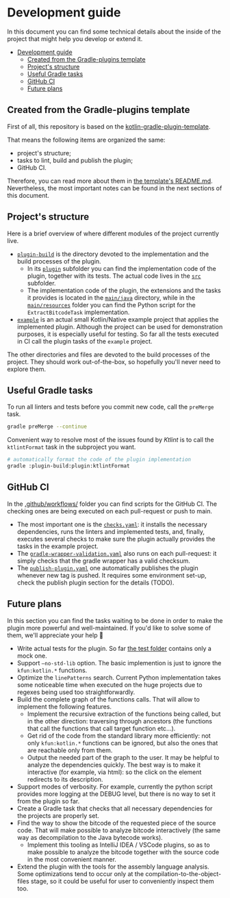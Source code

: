 # Development guide

In this document you can find some technical details about the inside of the project that might help you develop or extend it.

- [Development guide](#development-guide)
  - [Created from the Gradle-plugins template](#created-from-the-gradle-plugins-template)
  - [Project's structure](#projects-structure)
  - [Useful Gradle tasks](#useful-gradle-tasks)
  - [GitHub CI](#github-ci)
  - [Future plans](#future-plans)


## Created from the Gradle-plugins template

First of all, this repository is based on the [kotlin-gradle-plugin-template](https://github.com/cortinico/kotlin-gradle-plugin-template). 

That means the following items are organized the same:
* project's structure;
* tasks to lint, build and publish the plugin;
* GitHub CI.

Therefore, you can read more about them in [the template's README.md](https://github.com/cortinico/kotlin-gradle-plugin-template/blob/main/README.md). Nevertheless, the most important notes can be found in the next sections of this document.

## Project's structure

Here is a brief overview of where different modules of the project currently live.
* [`plugin-build`](./plugin-build/) is the directory devoted to the implementation and the build processes of the plugin.
  * In its [`plugin`](./plugin-build/plugin/) subfolder you can find the implementation code of the plugin, together with its tests. The actual code lives in the [`src`](./plugin-build/plugin/src/) subfolder.  
  * The implementation code of the plugin, the extensions and the tasks it provides is located in the [`main/java`](./plugin-build/plugin/src/main/java/) directory, while in the [`main/resources`](./plugin-build/plugin/src/main/resources/) folder you can find the Python script for the `ExtractBitcodeTask` implementation.
* [`example`](./example/) is an actual small Kotlin/Native example project that applies the implemented plugin. Although the project can be used for demonstration purposes, it is especially useful for testing. So far all the tests executed in CI call the plugin tasks of the `example` project.

The other directories and files are devoted to the build processes of the project. They should work out-of-the-box, so hopefully you'll never need to explore them.

## Useful Gradle tasks 

To run all linters and tests before you commit new code, call the `preMerge` task.
```bash
gradle preMerge --continue
```

Convenient way to resolve most of the issues found by *Ktlint* is to call the `ktlintFormat` task in the subproject you want.
```bash
# automatically format the code of the plugin implementation
gradle :plugin-build:plugin:ktlintFormat
```

## GitHub CI

In the [.github/workflows/](.github/workflows/) folder you can find scripts for the GitHub CI. The checking ones are being executed on each pull-request or push to main.

* The most important one is the [`checks.yaml`](.github/workflows/checks.yaml): it installs the necessary dependencies, runs the linters and implemented tests, and, finally, executes several checks to make sure the plugin actually provides the tasks in the example project.
* The [`gradle-wrapper-validation.yaml`](.github/workflows/gradle-wrapper-validation.yml) also runs on each pull-request: it simply checks that the gradle wrapper has a valid checksum.
* The [`publish-plugin.yaml`](.github/workflows/publish-plugin.yaml) one automatically publishes the plugin whenever new tag is pushed. It requires some environment set-up, check the publish plugin section for the details (TODO).

## Future plans

In this section you can find the tasks waiting to be done in order to make the plugin more powerful and well-maintained. If you'd like to solve some of them, we'll appreciate your help 🤍

* Write actual tests for the plugin. So far [the test folder](plugin-build/plugin/src/test/java/com/glebsolovev/kotlin/bitcodetools/gradle/plugin/) contains only a mock one.
* Support `–no-std-lib` option. The basic implemention is just to ignore the `kfun:kotlin.*` functions.
* Optimize the `linePatterns` search. Current Python implementation takes some noticeable time when executed on the huge projects due to regexes being used too straightforwardly.
* Build the complete graph of the functions calls. That will allow to implement the following features.
  * Implement the recursive extraction of the functions being called, but in the other direction: traversing through ancestors (the functions that call the functions that call target function etc...).
  * Get rid of the code from the standard library more efficiently: not only `kfun:kotlin.*` functions can be ignored, but also the ones that are reachable only from them.
  * Output the needed part of the graph to the user. It may be helpful to analyze the dependencies quickly. The best way is to make it interactive (for example, via html): so the click on the element redirects to its description.
* Support modes of verbosity. For example, currently the python script provides more logging at the DEBUG level, but there is no way to set it from the plugin so far.
* Create a Gradle task that checks that all necessary dependencies for the projects are properly set.
* Find the way to show the bitcode of the requested piece of the source code. That will make possible to analyze bitcode interactively (the same way as decompilation to the Java bytecode works).
  * Implement this tooling as IntelliJ IDEA / VSCode plugins, so as to make possible to analyze the bitcode together with the source code in the most convenient manner.
* Extend the plugin with the tools for the assembly language analysis. Some optimizations tend to occur only at the compilation-to-the-object-files stage, so it could be useful for user to conveniently inspect them too.
